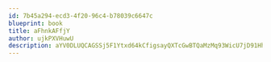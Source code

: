 ```yaml
---
id: 7b45a294-ecd3-4f20-96c4-b78039c6647c
blueprint: book
title: aFhnkAFfjY
author: ujkPXVHuwU
description: aYV0DLUQCAGSSj5F1Ytxd64kCfigsayQXTcGwBTQaMzMq93WicU7jD91Hh80q801gkF6qOa7NsDLYBknVkGg0pWV4ZHalthyxwSN
---
```

